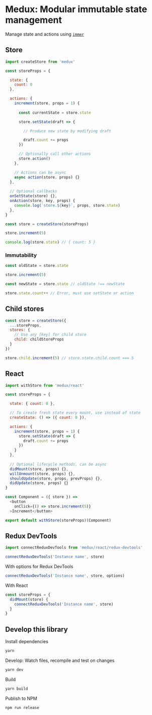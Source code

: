 # Medux: Modular immutable state management

Manage state and actions using [`immer`](https://github.com/immerjs/immer)

## Store

```js
import createStore from 'medux'

const storeProps = {

  state: {
    count: 0
  },  

  actions: {
    increment(store, props = 1) {
      
      const currentState = store.state

      store.setState(draft => {

        // Produce new state by modifying draft

        draft.count += props
      })

      // Optionally call other actions
      store.action()
    },

    // Actions can be async
    async action(store, props) {}
  },
  
  // Optional callbacks
  onSetState(store) {},
  onAction(store, key, props) {
    console.log(`store.${key}`, props, store.state)
  },
}

const store = createStore(storeProps)

store.increment(5)

console.log(store.state) // { count: 5 }
```

### Immutability

```js
const oldState = store.state

store.increment(5)

const newState = store.state // oldState !== newState

store.state.count++ // Error, must use setState or action
```

## Child stores

```js
const store = createStore({
  ...storeProps,
  stores: {
    // Use any [key] for child store
    child: childStoreProps
  }
})

store.child.increment(5) // store.state.child.count === 5
```

## React

```js
import withStore from 'medux/react'

const storeProps = {

  state: { count: 0 },

  // To create fresh state every mount, use instead of state
  createState: () => ({ count: 0 }),

  actions: {
    increment(store, props = 1) {
      store.setState(draft => {
        draft.count += props
      })
    }
  },
  
  // Optional lifecycle methods, can be async
  didMount(store, props) {},
  willUnmount(store, props) {},
  shouldUpdate(store, props, prevProps) {},
  didUpdate(store, props) {}
}

const Component = ({ store }) =>
  <button
    onClick={() => store.increment(5)}
  >Increment</button>

export default withStore(storeProps)(Component)
```

## Redux DevTools

```js
import connectReduxDevTools from 'medux/react/redux-devtools'

connectReduxDevTools('Instance name', store)
```

With options for Redux DevTools

```js
connectReduxDevTools('Instance name', store, options)
```

With React

```js
const storeProps = {
  didMount(store) {
    connectReduxDevTools('Instance name', store)
  }
}
```

## Develop this library

Install dependencies

```sh
yarn
```

Develop: Watch files, recompile and test on changes

```sh
yarn dev
```

Build

```sh
yarn build
```

Publish to NPM


```sh
npm run release
```
